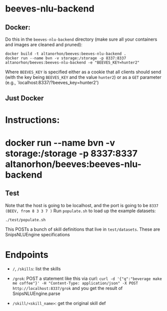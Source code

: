 # beeves-nlu-backend

## Docker:

Do this in the `beeves-nlu-backend` directory (make sure all your containers and images are cleaned and pruned):
~~~
docker build -t altanorhon/beeves:beeves-nlu-backend .
docker run --name bvn -v storage:/storage -p 8337:8337 altanorhon/beeves:beeves-nlu-backend -e "BEEVES_KEY=hunter2"
~~~

Where `BEEVES_KEY` is specified either as a cookie that all clients should send (with the key being `BEEVES_KEY` and the value `hunter2`)  or as a `GET` parameter (e.g., `localhost:8337/?beeves_key=hunter2')

## Just Docker

# Instructions:
# docker run --name bvn -v storage:/storage -p 8337:8337 altanorhon/beeves:beeves-nlu-backend



## Test

Note that the host is going to be localhost, and the port is going to be `8337 (BEEV, from 8 3 3 7 )`
Run `populate.sh` to load up the example datasets:

~~~
./test/populate.sh
~~~

This POSTs a bunch of skill definitions that live in `test/datasets`. These are SnipsNLUEngine specifications

# Endpoints

- `/`, `/skills`: list the skills

- `/grok`: POST a statement like  this via curl: `curl -d '{"q":"beverage make me coffee"}' -H "Content-Type: application/json" -X POST http://localhost:8337/grok` and you get the result of SnipsNLUEngine.parse
- `/skill/<skill_name>`: get the original skill def



